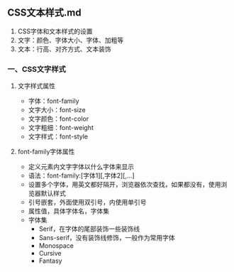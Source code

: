 ## CSS文本样式.md


1. CSS字体和文本样式的设置
2. 文字：颜色、字体大小、字体、加粗等
3. 文本：行高、对齐方式、文本装饰

### 一、CSS文字样式
1. 文字样式属性
	* 字体：font-family
	* 文字大小：font-size
	* 文字颜色：font-color
	* 文字粗细：font-weight
	* 文字样式：font-style

2. font-family字体属性
	* 定义元素内文字字体以什么字体来显示
	* 语法：font-family:[字体1][,字体2][,...]
	* 设置多个字体，用英文都好隔开，浏览器依次查找，如果都没有，使用浏览器默认样式
	* 引号嵌套，外面使用双引号，内使用单引号
	* 属性值，具体字体名，字体集
	* 字体集
		* Serif，在字体的尾部装饰一些装饰线
		* Sans-serif，没有装饰线修饰，一般作为常用字体
		* Monospace
		* Cursive
		* Fantasy

		




